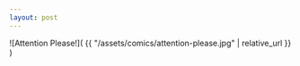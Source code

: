 ```yaml
---
layout: post
---
```


![Attention Please!]( {{ "/assets/comics/attention-please.jpg" | relative_url }} )
